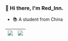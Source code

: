 ### 👋 Hi there, I'm Red_lnn.

- 📚 A student from China

| <a href="https://www.redlnn.top"><img align="centrt" src="https://github-readme-stats.vercel.app/api?username=Redlnn&show_icons=true&include_all_commits=true&count_private=true&theme=buefy&hide_border=true" /></a> | <a href="https://www.redlnn.top"><img align="center" src="https://github-readme-stats.vercel.app/api/top-langs/?username=Redlnn&layout=compact&theme=buefy&hide_border=true" /></a> |
| ------------- | ------------- |
